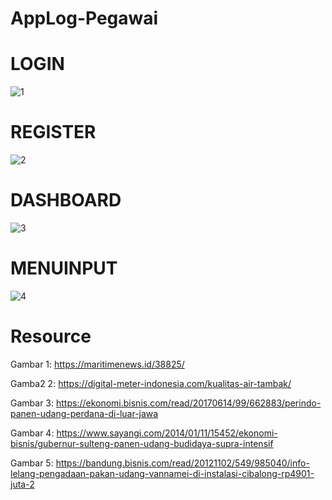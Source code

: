 # AppLog-Pegawai

# LOGIN

![1](https://user-images.githubusercontent.com/49858542/85214068-ab5eca00-b390-11ea-95ae-0b1db99ba9b2.JPG)

# REGISTER

![2](https://user-images.githubusercontent.com/49858542/85214069-b1ed4180-b390-11ea-8127-ec25bc9b0238.JPG)

# DASHBOARD

![3](https://user-images.githubusercontent.com/49858542/85214073-b7e32280-b390-11ea-990a-f9d22324432e.JPG)

# MENUINPUT

![4](https://user-images.githubusercontent.com/49858542/85214076-bd406d00-b390-11ea-9356-6d3189af31c6.JPG)


# Resource

Gambar 1: https://maritimenews.id/38825/

Gamba2 2: https://digital-meter-indonesia.com/kualitas-air-tambak/

Gambar 3: https://ekonomi.bisnis.com/read/20170614/99/662883/perindo-panen-udang-perdana-di-luar-jawa

Gambar 4: https://www.sayangi.com/2014/01/11/15452/ekonomi-bisnis/gubernur-sulteng-panen-udang-budidaya-supra-intensif

Gambar 5: https://bandung.bisnis.com/read/20121102/549/985040/info-lelang-pengadaan-pakan-udang-vannamei-di-instalasi-cibalong-rp4901-juta-2
